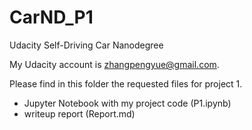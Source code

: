 # CarND_P1
Udacity Self-Driving Car Nanodegree


My Udacity account is zhangpengyue@gmail.com.

Please find in this folder the requested files for project 1.

- Jupyter Notebook with my project code (P1.ipynb)
- writeup report (Report.md)

